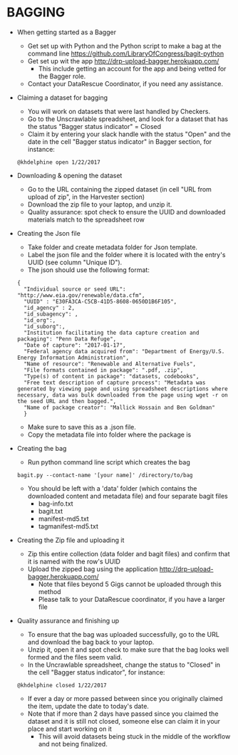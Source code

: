 # BAGGING

- When getting started as a Bagger
  - Get set up with Python and the Python script to make a bag at the command line https://github.com/LibraryOfCongress/bagit-python
  - Get set up wit the app http://drp-upload-bagger.herokuapp.com/
    - This include getting an account for the app and being vetted for the Bagger role.
  - Contact your DataRescue Coordinator, if you need any assistance.

- Claiming a dataset for bagging 
  - You will work on datasets that were last handled by Checkers. 
  - Go to the Unscrawlable spreadsheet, and look for a dataset that has the status "Bagger status indicator" = Closed
  - Claim it by entering your slack handle with the status "Open" and the date in the cell "Bagger status indicator" in Bagger section, for instance: 
  ```
  @khdelphine open 1/22/2017
  ```
  
- Downloading & opening the dataset
  - Go to the URL containing the zipped dataset (in cell "URL from upload of zip", in the Harvester section) 
  - Download the zip file to your laptop, and unzip it.
  - Quality assurance: spot check to ensure the UUID and downloaded materials match to the spreadsheet row
  
- Creating the Json file
  - Take folder and create metadata folder for Json template.
  - Label the json file and the folder where it is located with the entry's UUID (see column "Unique ID").
  - The json should use the following format:

  ```
  {
    "Individual source or seed URL": "http://www.eia.gov/renewable/data.cfm",
    "UUID" : "E30FA3CA-C5CB-41D5-8608-0650D1B6F105",
    "id_agency" : 2,
    "id_subagency": ,
    "id_org":,
    "id_suborg":,
    "Institution facilitating the data capture creation and packaging": "Penn Data Refuge",
    "Date of capture": "2017-01-17",
    "Federal agency data acquired from": "Department of Energy/U.S. Energy Information Administration",
    "Name of resource": "Renewable and Alternative Fuels",
    "File formats contained in package": ".pdf, .zip",
    "Type(s) of content in package": "datasets, codebooks",
    "Free text description of capture process": "Metadata was generated by viewing page and using spreadsheet descriptions where necessary, data was bulk downloaded from the page using wget -r on the seed URL and then bagged.",
    "Name of package creator": "Mallick Hossain and Ben Goldman"
    }
  ```
  - Make sure to save this as a .json file.
  - Copy the metadata file into folder where the package is

- Creating the bag
  - Run python command line script which creates the bag

  ```
  bagit.py --contact-name '[your name]' /directory/to/bag
  ```

  - You should be left with a 'data' folder (which contains the downloaded content and metadata file) and four separate bagit files
    - bag-info.txt
    - bagit.txt
    - manifest-md5.txt
    - tagmanifest-md5.txt

- Creating the Zip file and uploading it 
  - Zip this entire collection (data folder and bagit files) and confirm that it is named with the row's UUID
  - Upload the zipped bag using the application http://drp-upload-bagger.herokuapp.com/
    - Note that files beyond 5 Gigs cannot be uploaded through this method
    -   Please talk to your DataRescue coordinator, if you have a larger file
    
- Quality assurance and finishing up
  - To ensure that the bag was uploaded successfully, go to the URL and download the bag back to your laptop. 
  - Unzip it, open it and spot check to make sure that the bag looks well formed and the files seem valid.
  - In the Uncrawlable spreadsheet, change the status to "Closed" in the cell "Bagger status indicator", for instance: 
  ```
  @khdelphine closed 1/22/2017
  ```
    - If ever a day or more passed between since you originally claimed the item, update the date to today's date. 
    - Note that if more than 2 days have passed since you claimed the dataset and it is still not closed, someone else can claim it in your place and start working on it
      - This will avoid datasets being stuck in the middle of the workflow and not being finalized.
    
